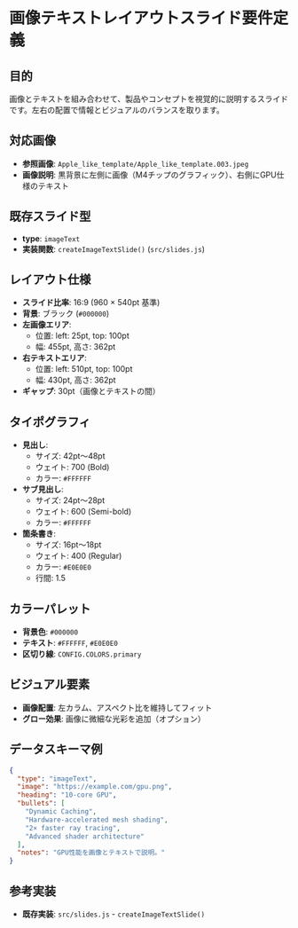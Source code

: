 # 画像テキストレイアウトスライド要件定義

## 目的
画像とテキストを組み合わせて、製品やコンセプトを視覚的に説明するスライドです。左右の配置で情報とビジュアルのバランスを取ります。

## 対応画像
- **参照画像**: `Apple_like_template/Apple_like_template.003.jpeg`
- **画像説明**: 黒背景に左側に画像（M4チップのグラフィック）、右側にGPU仕様のテキスト

## 既存スライド型
- **type**: `imageText`
- **実装関数**: `createImageTextSlide()` (`src/slides.js`)

## レイアウト仕様
- **スライド比率**: 16:9 (960 × 540pt 基準)
- **背景**: ブラック (`#000000`)
- **左画像エリア**:
  - 位置: left: 25pt, top: 100pt
  - 幅: 455pt, 高さ: 362pt
- **右テキストエリア**:
  - 位置: left: 510pt, top: 100pt
  - 幅: 430pt, 高さ: 362pt
- **ギャップ**: 30pt（画像とテキストの間）

## タイポグラフィ
- **見出し**:
  - サイズ: 42pt～48pt
  - ウェイト: 700 (Bold)
  - カラー: `#FFFFFF`
- **サブ見出し**:
  - サイズ: 24pt～28pt
  - ウェイト: 600 (Semi-bold)
  - カラー: `#FFFFFF`
- **箇条書き**:
  - サイズ: 16pt～18pt
  - ウェイト: 400 (Regular)
  - カラー: `#E0E0E0`
  - 行間: 1.5

## カラーパレット
- **背景色**: `#000000`
- **テキスト**: `#FFFFFF`, `#E0E0E0`
- **区切り線**: `CONFIG.COLORS.primary`

## ビジュアル要素
- **画像配置**: 左カラム、アスペクト比を維持してフィット
- **グロー効果**: 画像に微細な光彩を追加（オプション）

## データスキーマ例
```json
{
  "type": "imageText",
  "image": "https://example.com/gpu.png",
  "heading": "10-core GPU",
  "bullets": [
    "Dynamic Caching",
    "Hardware-accelerated mesh shading",
    "2× faster ray tracing",
    "Advanced shader architecture"
  ],
  "notes": "GPU性能を画像とテキストで説明。"
}
```

## 参考実装
- **既存実装**: `src/slides.js` - `createImageTextSlide()`
